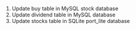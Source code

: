 
1. Update buy table in MySQL stock database
2. Update dividend table in MySQL database
3.  Update stocks table in SQLite port_lite database